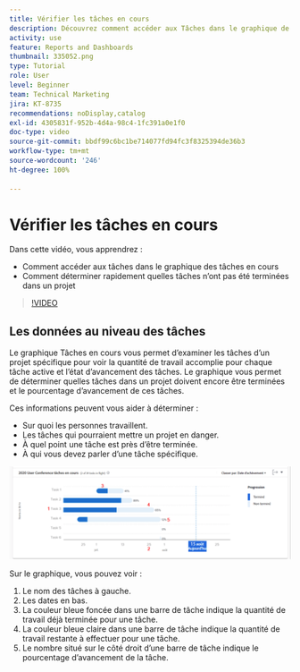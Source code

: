 ```yaml
---
title: Vérifier les tâches en cours
description: Découvrez comment accéder aux Tâches dans le graphique de tâches en cours et comment voir rapidement quelles tâches n’ont pas été effectuées dans un projet, le tout dans [!UICONTROL Analytique améliorée].
activity: use
feature: Reports and Dashboards
thumbnail: 335052.png
type: Tutorial
role: User
level: Beginner
team: Technical Marketing
jira: KT-8735
recommendations: noDisplay,catalog
exl-id: 4305831f-952b-4d4a-98c4-1fc391a0e1f0
doc-type: video
source-git-commit: bbdf99c6bc1be714077fd94fc3f8325394de36b3
workflow-type: tm+mt
source-wordcount: '246'
ht-degree: 100%

---
```


# Vérifier les tâches en cours

Dans cette vidéo, vous apprendrez :

* Comment accéder aux tâches dans le graphique des tâches en cours
* Comment déterminer rapidement quelles tâches n’ont pas été terminées dans un projet

>[!VIDEO](https://video.tv.adobe.com/v/3437002/?quality=12&learn=on&enablevpops=1&captions=fre_fr)

## Les données au niveau des tâches

Le graphique Tâches en cours vous permet d’examiner les tâches d’un projet spécifique pour voir la quantité de travail accomplie pour chaque tâche active et l’état d’avancement des tâches. Le graphique vous permet de déterminer quelles tâches dans un projet doivent encore être terminées et le pourcentage d’avancement de ces tâches.

Ces informations peuvent vous aider à déterminer :

* Sur quoi les personnes travaillent.
* Les tâches qui pourraient mettre un projet en danger.
* À quel point une tâche est près d’être terminée.
* À qui vous devez parler d’une tâche spécifique.

![Image montrant une tâche dans un graphique de tâches en cours avec des nombres indiquant les zones décrites dans les puces ci-dessous](assets/section-2-11.png)

Sur le graphique, vous pouvez voir :

1. Le nom des tâches à gauche.
1. Les dates en bas.
1. La couleur bleue foncée dans une barre de tâche indique la quantité de travail déjà terminée pour une tâche.
1. La couleur bleue claire dans une barre de tâche indique la quantité de travail restante à effectuer pour une tâche.
1. Le nombre situé sur le côté droit d’une barre de tâche indique le pourcentage d’avancement de la tâche.
